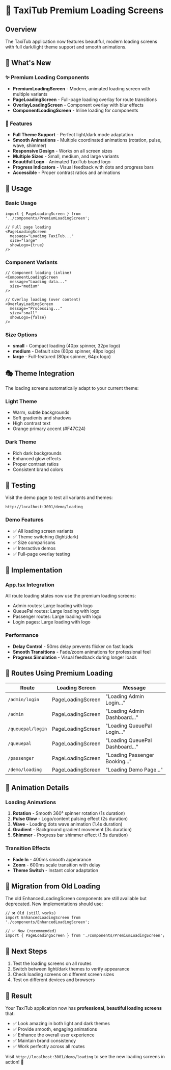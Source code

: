 # 🎨 TaxiTub Premium Loading Screens

## Overview
The TaxiTub application now features beautiful, modern loading screens with full dark/light theme support and smooth animations.

## 🎯 What's New

### ✨ Premium Loading Components
- **PremiumLoadingScreen** - Modern, animated loading screen with multiple variants
- **PageLoadingScreen** - Full-page loading overlay for route transitions
- **OverlayLoadingScreen** - Component overlay with blur effects
- **ComponentLoadingScreen** - Inline loading for components

### 🎨 Features
- **Full Theme Support** - Perfect light/dark mode adaptation
- **Smooth Animations** - Multiple coordinated animations (rotation, pulse, wave, shimmer)
- **Responsive Design** - Works on all screen sizes
- **Multiple Sizes** - Small, medium, and large variants
- **Beautiful Logo** - Animated TaxiTub brand logo
- **Progress Indicators** - Visual feedback with dots and progress bars
- **Accessible** - Proper contrast ratios and animations

## 🚀 Usage

### Basic Usage
```tsx
import { PageLoadingScreen } from '../components/PremiumLoadingScreen';

// Full page loading
<PageLoadingScreen 
  message="Loading TaxiTub..." 
  size="large"
  showLogo={true}
/>
```

### Component Variants
```tsx
// Component loading (inline)
<ComponentLoadingScreen 
  message="Loading data..." 
  size="medium"
/>

// Overlay loading (over content)
<OverlayLoadingScreen 
  message="Processing..." 
  size="small"
  showLogo={false}
/>
```

### Size Options
- **small** - Compact loading (40px spinner, 32px logo)
- **medium** - Default size (60px spinner, 48px logo) 
- **large** - Full-featured (80px spinner, 64px logo)

## 🎭 Theme Integration

The loading screens automatically adapt to your current theme:

### Light Theme
- Warm, subtle backgrounds
- Soft gradients and shadows
- High contrast text
- Orange primary accent (#F47C24)

### Dark Theme  
- Rich dark backgrounds
- Enhanced glow effects
- Proper contrast ratios
- Consistent brand colors

## 🧪 Testing

Visit the demo page to test all variants and themes:
```
http://localhost:3001/demo/loading
```

### Demo Features
- ✅ All loading screen variants
- ✅ Theme switching (light/dark)
- ✅ Size comparisons
- ✅ Interactive demos
- ✅ Full-page overlay testing

## 🔧 Implementation

### App.tsx Integration
All route loading states now use the premium loading screens:
- Admin routes: Large loading with logo
- QueuePal routes: Large loading with logo  
- Passenger routes: Large loading with logo
- Login pages: Large loading with logo

### Performance
- **Delay Control** - 50ms delay prevents flicker on fast loads
- **Smooth Transitions** - Fade/zoom animations for professional feel
- **Progress Simulation** - Visual feedback during longer loads

## 📱 Routes Using Premium Loading

| Route | Loading Screen | Message |
|-------|---------------|---------|
| `/admin/login` | PageLoadingScreen | "Loading Admin Login..." |
| `/admin` | PageLoadingScreen | "Loading Admin Dashboard..." |
| `/queuepal/login` | PageLoadingScreen | "Loading QueuePal Login..." |
| `/queuepal` | PageLoadingScreen | "Loading QueuePal Dashboard..." |
| `/passenger` | PageLoadingScreen | "Loading Passenger Booking..." |
| `/demo/loading` | PageLoadingScreen | "Loading Demo Page..." |

## 🎨 Animation Details

### Loading Animations
1. **Rotation** - Smooth 360° spinner rotation (1s duration)
2. **Pulse Glow** - Logo/content pulsing effect (2s duration)
3. **Wave** - Loading dots wave animation (1.4s duration)
4. **Gradient** - Background gradient movement (3s duration)
5. **Shimmer** - Progress bar shimmer effect (1.5s duration)

### Transition Effects
- **Fade In** - 400ms smooth appearance
- **Zoom** - 600ms scale transition with delay
- **Theme Switch** - Instant color adaptation

## 🔄 Migration from Old Loading

The old EnhancedLoadingScreen components are still available but deprecated. New implementations should use:

```tsx
// ❌ Old (still works)
import EnhancedLoadingScreen from './components/EnhancedLoadingScreen';

// ✅ New (recommended)
import { PageLoadingScreen } from './components/PremiumLoadingScreen';
```

## 🎯 Next Steps

1. Test the loading screens on all routes
2. Switch between light/dark themes to verify appearance
3. Check loading screens on different screen sizes
4. Test on different devices and browsers

## 🎉 Result

Your TaxiTub application now has **professional, beautiful loading screens** that:
- ✅ Look amazing in both light and dark themes
- ✅ Provide smooth, engaging animations  
- ✅ Enhance the overall user experience
- ✅ Maintain brand consistency
- ✅ Work perfectly across all routes

Visit `http://localhost:3001/demo/loading` to see the new loading screens in action! 🚀
